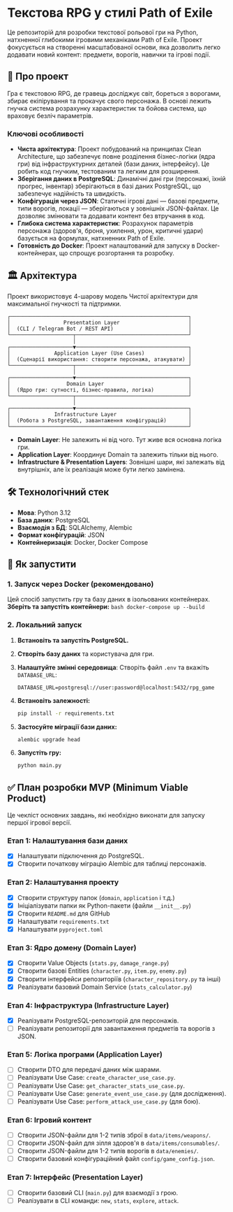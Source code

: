 # Текстова RPG у стилі Path of Exile

Це репозиторій для розробки текстової рольової гри на Python, натхненної глибокими ігровими механіками Path of Exile. Проект фокусується на створенні масштабованої основи, яка дозволить легко додавати новий контент: предмети, ворогів, навички та ігрові події.

## 🚀 Про проект

Гра є текстовою RPG, де гравець досліджує світ, бореться з ворогами, збирає екіпірування та прокачує свого персонажа. В основі лежить гнучка система розрахунку характеристик та бойова система, що враховує безліч параметрів.

### Ключові особливості
- **Чиста архітектура**: Проект побудований на принципах Clean Architecture, що забезпечує повне розділення бізнес-логіки (ядра гри) від інфраструктурних деталей (бази даних, інтерфейсу). Це робить код гнучким, тестованим та легким для розширення.
- **Зберігання даних в PostgreSQL**: Динамічні дані гри (персонажі, їхній прогрес, інвентар) зберігаються в базі даних PostgreSQL, що забезпечує надійність та швидкість.
- **Конфігурація через JSON**: Статичні ігрові дані — базові предмети, типи ворогів, локації — зберігаються у зовнішніх JSON-файлах. Це дозволяє змінювати та додавати контент без втручання в код.
- **Глибока система характеристик**: Розрахунок параметрів персонажа (здоров'я, броня, ухилення, урон, критичні удари) базується на формулах, натхненних Path of Exile.
- **Готовність до Docker**: Проект налаштований для запуску в Docker-контейнерах, що спрощує розгортання та розробку.

## 🏛️ Архітектура

Проект використовує 4-шарову модель Чистої архітектури для максимальної гнучкості та підтримки.

```
┌─────────────────────────────────────────────────────────┐
│                 Presentation Layer                      │
│  (CLI / Telegram Bot / REST API)                        │
└────────────────────┬────────────────────────────────────┘
                     │
┌────────────────────▼────────────────────────────────────┐
│              Application Layer (Use Cases)              │
│  (Сценарії використання: створити персонажа, атакувати) │
└────────────────────┬────────────────────────────────────┘
                     │
┌────────────────────▼────────────────────────────────────┐
│                  Domain Layer                           │
│  (Ядро гри: сутності, бізнес-правила, логіка)           │
└────────────────────┬────────────────────────────────────┘
                     │
┌────────────────────▼────────────────────────────────────┐
│              Infrastructure Layer                       │
│  (Робота з PostgreSQL, завантаження конфігурацій)       │
└─────────────────────────────────────────────────────────┘
```
- **Domain Layer**: Не залежить ні від чого. Тут живе вся основна логіка гри.
- **Application Layer**: Координує Domain та залежить тільки від нього.
- **Infrastructure & Presentation Layers**: Зовнішні шари, які залежать від внутрішніх, але їх реалізація може бути легко замінена.

## 🛠 Технологічний стек
- **Мова**: Python 3.12
- **База даних**: PostgreSQL
- **Взаємодія з БД**: SQLAlchemy, Alembic
- **Формат конфігурацій**: JSON
- **Контейнеризація**: Docker, Docker Compose

## 🚀 Як запустити

### 1. Запуск через Docker (рекомендовано)

Цей спосіб запустить гру та базу даних в ізольованих контейнерах.
**Зберіть та запустіть контейнери:**
    ```bash
    docker-compose up --build
    ```

### 2. Локальний запуск

1.  **Встановіть та запустіть PostgreSQL.**

2.  **Створіть базу даних** та користувача для гри.

3.  **Налаштуйте змінні середовища**:
    Створіть файл `.env` та вкажіть `DATABASE_URL`:
    ```
    DATABASE_URL=postgresql://user:password@localhost:5432/rpg_game
    ```

4.  **Встановіть залежності:**
    ```bash
    pip install -r requirements.txt
    ```

5.  **Застосуйте міграції бази даних:**
    ```bash
    alembic upgrade head
    ```

6.  **Запустіть гру:**
    ```bash
    python main.py
    ```

## ✅ План розробки MVP (Minimum Viable Product)

Це чекліст основних завдань, які необхідно виконати для запуску першої ігрової версії.

### Етап 1: Налаштування бази даних
- [x] Налаштувати підключення до PostgreSQL.
- [x] Створити початкову міграцію Alembic для таблиці персонажів.

### Етап 2: Налаштування проекту
- [x] Створити структуру папок (`domain`, `application` і т.д.)
- [x] Ініціалізувати папки як Python-пакети (файли `__init__.py`)
- [x] Створити `README.md` для GitHub
- [x] Налаштувати `requirements.txt`
- [x] Налаштувати `pyproject.toml`

### Етап 3: Ядро домену (Domain Layer)
- [x] Створити Value Objects (`stats.py`, `damage_range.py`)
- [x] Створити базові Entities (`character.py`, `item.py`, `enemy.py`)
- [x] Створити інтерфейси репозиторіїв (`character_repository.py` та інші)
- [x] Реалізувати базовий Domain Service (`stats_calculator.py`)

### Етап 4: Інфраструктура (Infrastructure Layer)
- [x] Реалізувати PostgreSQL-репозиторій для персонажів.
- [ ] Реалізувати репозиторії для завантаження предметів та ворогів з JSON.

### Етап 5: Логіка програми (Application Layer)
- [ ] Створити DTO для передачі даних між шарами.
- [ ] Реалізувати Use Case: `create_character_use_case.py`.
- [ ] Реалізувати Use Case: `get_character_stats_use_case.py`.
- [ ] Реалізувати Use Case: `generate_event_use_case.py` (для дослідження).
- [ ] Реалізувати Use Case: `perform_attack_use_case.py` (для бою).

### Етап 6: Ігровий контент
- [ ] Створити JSON-файли для 1-2 типів зброї в `data/items/weapons/`.
- [ ] Створити JSON-файл для зілля здоров'я в `data/items/consumables/`.
- [ ] Створити JSON-файли для 1-2 типів ворогів в `data/enemies/`.
- [ ] Створити базовий конфігураційний файл `config/game_config.json`.

### Етап 7: Інтерфейс (Presentation Layer)
- [ ] Створити базовий CLI (`main.py`) для взаємодії з грою.
- [ ] Реалізувати в CLI команди: `new`, `stats`, `explore`, `attack`.
